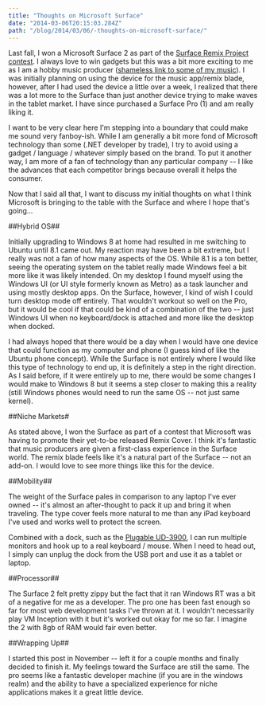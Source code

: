 ```yaml
---
title: "Thoughts on Microsoft Surface"
date: "2014-03-06T20:15:03.284Z"
path: "/blog/2014/03/06/-thoughts-on-microsoft-surface/"
---
```


Last fall, I won a Microsoft Surface 2 as part of the [Surface Remix Project contest](http://www.surfaceremixproject.com). I always love to win gadgets but this was a bit more exciting to me as I am a hobby music producer ([shameless link to some of my music](http://www.soundcloud.com/ryanlanciaux)). I was initially planning on using the device for the music app/remix blade, however, after I had used the device a little over a week, I realized that there was a lot more to the Surface than just another device trying to make waves in the tablet market. I have since purchased a Surface Pro (1) and am really liking it. 
 
I want to be very clear here I'm stepping into a boundary that could make me sound very fanboy-ish. While I am generally a bit more fond of Microsoft technology than some (.NET developer by trade), I try to avoid using a gadget / language / whatever simply based on the brand. To put it another way, I am more of a fan of technology than any particular company -- I like the advances that each competitor brings because overall it helps the consumer. 

Now that I said all that, I want to discuss my initial thoughts on what I think Microsoft is bringing to the table with the Surface and where I hope that's going...

##Hybrid OS##

Initially upgrading to Windows 8 at home had resulted in me switching to Ubuntu until 8.1 came out. My reaction may have been a bit extreme, but I really was not a fan of how many aspects of the OS. While 8.1 is a ton better, seeing the operating system on the tablet really made Windows feel a bit more like it was likely intended. On my desktop I found myself using the Windows UI (or UI style formerly known as Metro) as a task launcher and using mostly desktop apps. On the Surface, however, I kind of wish I could turn desktop mode off entirely. That wouldn't workout so well on the Pro, but it would be cool if that could be kind of a combination of the two -- just Windows UI when no keyboard/dock is attached and more like the desktop when docked.

I had always hoped that there would be a day when I would have one device that could function as my computer and phone (I guess kind of like the Ubuntu phone concept). While the Surface is not entirely where I would like this type of technology to end up, it is definitely a step in the right direction. As I said before, if it were entirely up to me, there would be some changes I would make to Windows 8 but it seems a step closer to making this a reality (still Windows phones would need to run the same OS -- not just same kernel). 

##Niche Markets#

As stated above, I won the Surface as part of a contest that Microsoft was having to promote their yet-to-be released Remix Cover. I think it's fantastic that music producers are given a first-class experience in the Surface world. The remix blade feels like it's a natural part of the Surface -- not an add-on. I would love to see more things like this for the device.

##Mobility##

The weight of the Surface pales in comparison to any laptop I've ever owned -- it's almost an after-thought to pack it up and bring it when traveling. The type cover feels more natural to me than any iPad keyboard I've used and works well to protect the screen. 

Combined with a dock, such as the [Plugable UD-3900](http://www.amazon.com/Plugable-UD-3900-Universal-2048x1152-Ethernet/dp/B00ECDM78E), I can run multiple monitors and hook up to a real keyboard / mouse. When I need to head out, I simply can unplug the dock from the USB port and use it as a tablet or laptop. 

##Processor##

The Surface 2 felt pretty zippy but the fact that it ran Windows RT was a bit of a negative for me as a developer. The pro one has been fast enough so far for most web development tasks I've thrown at it. I wouldn't necessarily play VM Inception with it but it's worked out okay for me so far. I imagine the 2 with 8gb of RAM would fair even better.


##Wrapping Up##

I started this post in November -- left it for a couple months and finally decided to finish it. My feelings toward the Surface are still the same. The pro seems like a fantastic developer machine (if you are in the windows realm) and the ability to have a specialized experience for niche applications makes it a great little device. 




